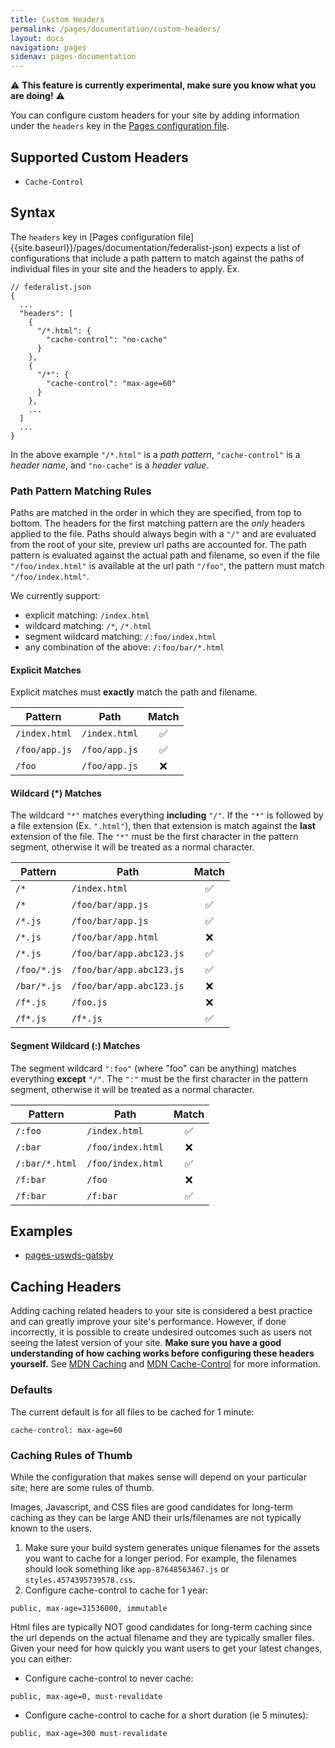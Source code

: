 ```yaml
---
title: Custom Headers
permalink: /pages/documentation/custom-headers/
layout: docs
navigation: pages
sidenav: pages-documentation
---
```


 ⚠️ **This feature is currently experimental, make sure you know what you are doing!** ⚠️

You can configure custom headers for your site by adding information under the `headers` key in the [Pages configuration file]({{site.baseurl}}/pages/documentation/federalist-json).

## Supported Custom Headers
- `Cache-Control`

## Syntax

The `headers` key in [Pages configuration file]{{site.baseurl}}/pages/documentation/federalist-json) expects a list of configurations that include a path pattern to match against the paths of individual files in your site and the headers to apply. Ex.
```
// federalist.json
{
  ...
  "headers": [
    {
      "/*.html": {
        "cache-control": "no-cache"
      }
    },
    {
      "/*": {
        "cache-control": "max-age=60"
      }
    },
    ...
  ]
  ...
}
```

In the above example `"/*.html"` is a *path pattern*, `"cache-control"` is a *header name*, and `"no-cache"` is a *header value*.

### Path Pattern Matching Rules
Paths are matched in the order in which they are specified, from top to bottom. The headers for the first matching pattern are the *only* headers applied to the file. Paths should always begin with a `"/"` and are evaluated from the root of your site, preview url paths are accounted for. The path pattern is evaluated against the actual path and filename, so even if the file `"/foo/index.html"` is available at the url path `"/foo"`, the pattern must match `"/foo/index.html"`.

We currently support:
- explicit matching: `/index.html`
- wildcard matching: `/*`, `/*.html`
- segment wildcard matching: `/:foo/index.html`
- any combination of the above: `/:foo/bar/*.html`

#### Explicit Matches
Explicit matches must **exactly** match the path and filename.

| Pattern | Path | Match |
| ------- | ---- | :---: |
| `/index.html` | `/index.html` | ✅ |
| `/foo/app.js` | `/foo/app.js` | ✅ |
| `/foo` | `/foo/app.js` | ❌ |

#### Wildcard (*) Matches
The wildcard `"*"` matches everything **including** `"/"`. If the `"*"` is followed by a file extension (Ex. `".html"`), then that extension is match against the **last** extension of the file. The `"*"` must be the first character in the pattern segment, otherwise it will be treated as a normal character.

| Pattern | Path | Match |
| ------- | ---- | :---: |
| `/*` | `/index.html` | ✅ |
| `/*` | `/foo/bar/app.js` | ✅ |
| `/*.js` | `/foo/bar/app.js` | ✅ |
| `/*.js` | `/foo/bar/app.html` | ❌ |
| `/*.js` | `/foo/bar/app.abc123.js` | ✅ |
| `/foo/*.js` | `/foo/bar/app.abc123.js` | ✅ |
| `/bar/*.js` | `/foo/bar/app.abc123.js` | ❌ |
| `/f*.js` | `/foo.js` | ❌ |
| `/f*.js` | `/f*.js` | ✅ |

#### Segment Wildcard (:) Matches
The segment wildcard `":foo"` (where "foo" can be anything) matches everything **except** `"/"`. The `":"` must be the first character in the pattern segment, otherwise it will be treated as a normal character.

| Pattern | Path | Match |
| ------- | ---- | :---: |
| `/:foo` | `/index.html` | ✅ |
| `/:bar` | `/foo/index.html` | ❌ |
| `/:bar/*.html` | `/foo/index.html` | ✅ |
| `/f:bar` | `/foo` | ❌ |
| `/f:bar` | `/f:bar` | ✅ |

## Examples
- [pages-uswds-gatsby](https://github.com/cloud-gov/pages-uswds-gatsby/blob/main/federalist.json)

## Caching Headers
Adding caching related headers to your site is considered a best practice and can greatly improve your site's performance. However, if done incorrectly, it is possible to create undesired outcomes such as users not seeing the latest version of your site. **Make sure you have a good understanding of how caching works before configuring these headers yourself.** See [MDN Caching](https://developer.mozilla.org/en-US/docs/Web/HTTP/Caching) and [MDN Cache-Control](https://developer.mozilla.org/en-US/docs/Web/HTTP/Headers/Cache-Control) for more information.

### Defaults
The current default is for all files to be cached for 1 minute:

```
cache-control: max-age=60
```

### Caching Rules of Thumb
While the configuration that makes sense will depend on your particular site; here are some rules of thumb.

Images, Javascript, and CSS files are good candidates for long-term caching as they can be large AND their urls/filenames are not typically known to the users.

1. Make sure your build system generates unique filenames for the assets you want to cache for a longer period. For example, the filenames should look something like `app-87648563467.js` or `styles.4574395739578.css`.
2. Configure cache-control to cache for 1 year:
```
public, max-age=31536000, immutable
```

Html files are typically NOT good candidates for long-term caching since the url depends on the actual filename and they are typically smaller files. Given your need for how quickly you want users to get your latest changes, you can either:
- Configure cache-control to never cache:
```
public, max-age=0, must-revalidate
```

- Configure cache-control to cache for a short duration (ie 5 minutes):
```
public, max-age=300 must-revalidate
```
